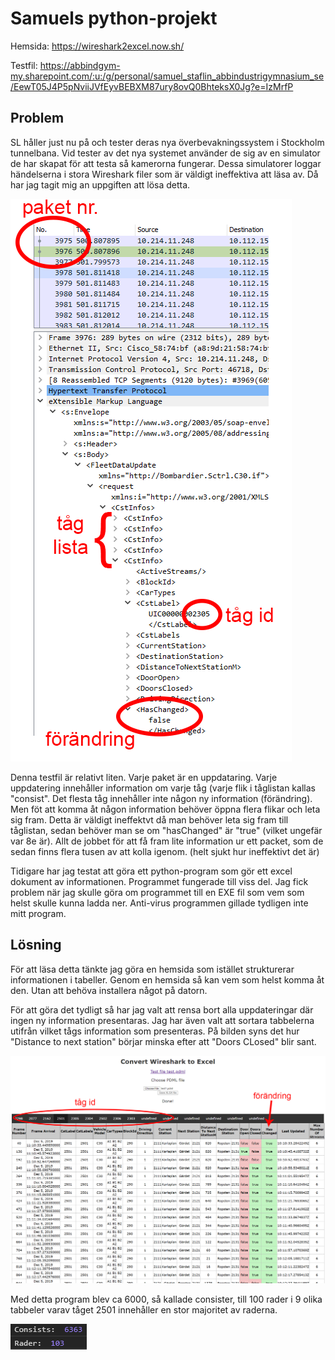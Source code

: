 # Samuels python-projekt

Hemsida: https://wireshark2excel.now.sh/

Testfil: https://abbindgym-my.sharepoint.com/:u:/g/personal/samuel_staflin_abbindustrigymnasium_se/EewT05J4P5pNviiJVfEyvBEBXM87ury8ovQ0BhteksX0Jg?e=IzMrfP

## Problem
SL håller just nu på och tester deras nya överbevakningssystem i Stockholm tunnelbana. Vid tester av det nya systemet använder de sig av en simulator de har skapat för att testa så kamerorna fungerar. Dessa simulatorer loggar händelserna i stora Wireshark filer som är väldigt ineffektiva att läsa av. Då har jag tagit mig an uppgiften att lösa detta. 

![wireshark-marked](imgs/wireshark-marked.png)

Denna testfil är relativt liten. Varje paket är en uppdataring. Varje uppdatering innehåller information om varje tåg (varje flik i tåglistan kallas "consist". Det flesta tåg innehåller inte någon ny information (förändring). Men föt att komma åt någon information behöver öppna flera flikar och leta sig fram. Detta är väldigt ineffektvt då man behöver leta sig fram till tåglistan, sedan behöver man se om "hasChanged" är "true" (vilket ungefär var 8e är). Allt de jobbet för att få fram lite information ur ett packet, som de sedan finns flera tusen av att kolla igenom. (helt sjukt hur ineffektivt det är)

Tidigare har jag testat att göra ett python-program som gör ett excel dokument av informationen. Programmet fungerade till viss del. Jag fick problem när jag skulle göra om programmet till en EXE fil som vem som helst skulle kunna ladda ner. Anti-virus programmen gillade tydligen inte mitt program. 

## Lösning
För att läsa detta tänkte jag göra en hemsida som istället strukturerar informationen i tabeller. Genom en hemsida så kan vem som helst komma åt den. Utan att behöva installera något på datorn. 

För att göra det tydligt så har jag valt att rensa bort alla uppdateringar där ingen ny information presentaras. Jag har även valt att sortara tabbelerna utifrån vilket tågs information som presenteras.
På bilden syns det hur "Distance to next station" börjar minska efter att "Doors CLosed" blir sant.

![loaded-marked](imgs/loaded-marked.png)

Med detta program blev ca 6000, så kallade consister, till 100 rader i 9 olika tabbeler varav tåget 2501 innehåller en stor majoritet av raderna.


![example](imgs/example.PNG)

